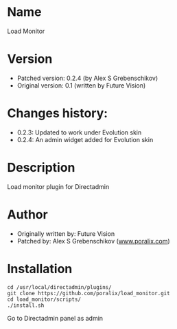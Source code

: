 # Name

Load Monitor

# Version

- Patched version: 0.2.4 (by Alex S Grebenschikov)
- Original version: 0.1 (written by Future Vision)

# Changes history:

- 0.2.3: Updated to work under Evolution skin
- 0.2.4: An admin widget added for Evolution skin

# Description

Load monitor plugin for Directadmin

# Author 

- Originally written by: Future Vision
- Patched by: Alex S Grebenschikov (www.poralix.com)


# Installation

```
cd /usr/local/directadmin/plugins/
git clone https://github.com/poralix/load_monitor.git
cd load_monitor/scripts/
./install.sh
```

Go to Directadmin panel as admin

